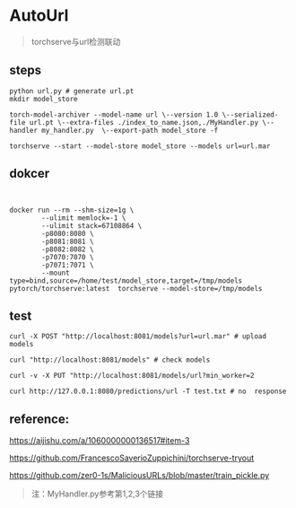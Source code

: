 # AutoUrl
> torchserve与url检测联动

## steps

```
python url.py # generate url.pt
mkdir model_store

torch-model-archiver --model-name url \--version 1.0 \--serialized-file url.pt \--extra-files ./index_to_name.json,./MyHandler.py \--handler my_handler.py  \--export-path model_store -f

torchserve --start --model-store model_store --models url=url.mar

```

## dokcer 

```


docker run --rm --shm-size=1g \
        --ulimit memlock=-1 \
        --ulimit stack=67108864 \
        -p8080:8080 \
        -p8081:8081 \
        -p8082:8082 \
        -p7070:7070 \
        -p7071:7071 \
        --mount type=bind,source=/home/test/model_store,target=/tmp/models pytorch/torchserve:latest  torchserve --model-store=/tmp/models
```

## test
```
curl -X POST "http://localhost:8081/models?url=url.mar" # upload models

curl "http://localhost:8081/models" # check models

curl -v -X PUT "http://localhost:8081/models/url?min_worker=2

curl http://127.0.0.1:8080/predictions/url -T test.txt # no  response
```
## reference:

https://aijishu.com/a/1060000000136517#item-3

https://github.com/FrancescoSaverioZuppichini/torchserve-tryout

https://github.com/zer0-1s/MaliciousURLs/blob/master/train_pickle.py

> 注：MyHandler.py参考第1,2,3个链接
